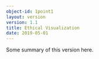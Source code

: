 ```yaml
---
object-id: 1point1
layout: version
version: 1.1
title: Ethical Visualization
date: 2019-05-01
---
```


Some summary of this version here.
